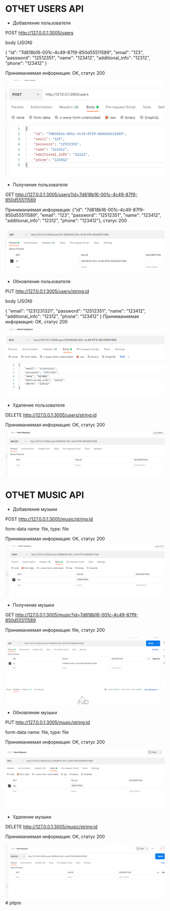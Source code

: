 # ОТЧЕТ USERS API 

* Добавление пользователя

POST http://127.0.0.1:3005/users

body (JSON)

{
    "id": "7d818b16-001c-4c49-87f9-850d55511589",
    "email": "123",
    "password": "12512351",
    "name": "123412",
    "additional_info": "12312",
    "phone": "123412"
}

Приниманиемая информация: OK, статус 200

![img.png](examples/img.png)

* Получение пользователя

GET http://127.0.0.1:3005/users?id=7d818b16-001c-4c49-87f9-850d55511589

Приниманиемая информация: {"id": "7d818b16-001c-4c49-87f9-850d55511589", "email": "123", "password": "12512351", "name": "123412",
"additional_info": "12312", "phone": "123412"}, статус 200

![img_1.png](examples/img_1.png)

* Обновление пользователя

PUT http://127.0.0.1:3005/users/<string:id>

body (JSON)

{
    "email": "1231231321",
    "password": "12512351",
    "name": "123412",
    "additional_info": "12312",
    "phone": "123412"
}
Приниманиемая информация: OK, статус 200

![img_2.png](examples/img_2.png)

* Удаление пользователя

DELETE http://127.0.0.1:3005/users/<string:id>

Приниманиемая информация: OK, статус 200

![img_3.png](examples/img_3.png)


# ОТЧЕТ MUSIC API 

* Добавление музыки

POST http://127.0.0.1:3005/music/<string:id>

form-data
name: file, type: file

Приниманиемая информация: OK, статус 200

![img_4.png](examples/img_4.png)

* Получение музыки

GET http://127.0.0.1:3005/music?id=7d818b16-001c-4c49-87f9-850d55511589

Приниманиемая информация: file, статус 200

![img_7.png](examples/img_7.png)

* Обновление музыки

PUT http://127.0.0.1:3005/music/<string:id>

form-data
name: file, type: file



Приниманиемая информация: OK, статус 200

![img_8.png](examples/img_8.png)

* Удаление музыки

DELETE http://127.0.0.1:3005/music/<string:id>

Приниманиемая информация: OK, статус 200

![img_9.png](examples/img_9.png)#   p i t p m 
 
 